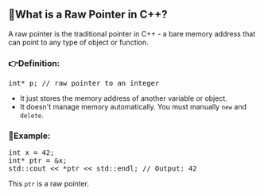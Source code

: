## 🧵What is a Raw Pointer in C++?
A raw pointer is the traditional pointer in C++ - a bare memory address that can point to any type of object or function.
### 👉Definition:
<pre>
int* p; // raw pointer to an integer
</pre>
- It just stores the memory address of another variable or object.
- It doesn't manage memory automatically. You must manually `new` and `delete`.

### 🔹Example:
<pre>
int x = 42;
int* ptr = &x;
std::cout << *ptr << std::endl; // Output: 42
</pre>
This `ptr` is a raw pointer.